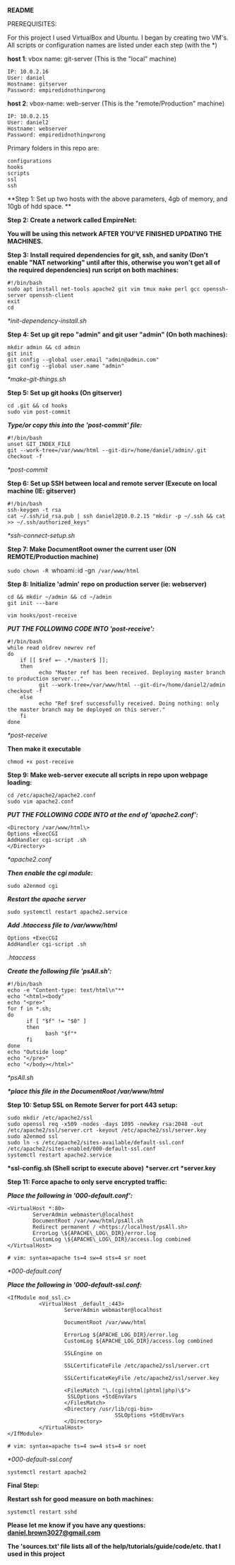 **README**

PREREQUISITES:

For this project I used VirtualBox and Ubuntu. I began by creating two VM's. All scripts or configuration names are listed under each step (with the \*)

**host 1**: vbox name: git-server (This is the "local" machine)
```
IP: 10.0.2.16
User: daniel
Hostname: gitserver
Password: empiredidnothingwrong
```
**host 2**: vbox-name: web-server (This is the "remote/Production" machine)
```
IP: 10.0.2.15
User: daniel2
Hostname: webserver
Password: empiredidnothingwrong
```
Primary folders in this repo are:
```
configurations
hooks
scripts
ssl
ssh
```
**Step 1: Set up two hosts with the above parameters, 4gb of memory, and 10gb of hdd space. **

**Step 2: Create a network called EmpireNet:**

**You will be using this network AFTER YOU'VE FINISHED UPDATING THE MACHINES.**

**Step 3: Install required dependencies for git, ssh, and sanity (Don't enable "NAT networking" until after this, otherwise you won't get all of the required dependencies) run script on both machines:**
```
#!/bin/bash
sudo apt install net-tools apache2 git vim tmux make perl gcc openssh-server openssh-client
exit
cd
```
*\*init-dependency-install.sh*

**Step 4: Set up git repo "admin" and git user "admin" (On both machines):**
```
mkdir admin && cd admin
git init
git config --global user.email "admin@admin.com"
git config --global user.name "admin"
```
*\*make-git-things.sh*

****Step 5: Set up git hooks (On gitserver)****
```
cd .git && cd hooks
sudo vim post-commit
```
***Type/or copy this into the 'post-commit' file:***
```
#!/bin/bash
unset GIT_INDEX_FILE
git --work-tree=/var/www/html --git-dir=/home/daniel/admin/.git
checkout -f
```
*\*post-commit*

**Step 6: Set up SSH between local and remote server (Execute on local machine (IE: gitserver)**
```
#!/bin/bash
ssh-keygen -t rsa
cat ~/.ssh/id_rsa.pub | ssh daniel2@10.0.2.15 "mkdir -p ~/.ssh && cat >> ~/.ssh/authorized_keys"
```
*\*ssh-connect-setup.sh*

**Step 7: Make DocumentRoot owner the current user (ON REMOTE/Production machine)**

`sudo chown -R `whoami`:`id -gn` /var/www/html`

**Step 8: Initialize 'admin' repo on production server (ie: webserver)**
```
cd && mkdir ~/admin && cd ~/admin
git init ---bare
```
`vim hooks/post-receive`

***PUT THE FOLLOWING CODE INTO 'post-receive':***
```
#!/bin/bash
while read oldrev newrev ref
do
    if [[ $ref =~ .*/master$ ]];
    then
          echo "Master ref has been received. Deploying master branch to production server..."
          git --work-tree=/var/www/html --git-dir=/home/daniel2/admin checkout -f
    else
          echo "Ref $ref successfully received. Doing nothing: only the master branch may be deployed on this server."
    fi
done
```
*\*post-receive*

**Then make it executable**

`chmod +x post-receive`

**Step 9: Make web-server execute all scripts in repo upon webpage loading:**
```
cd /etc/apache2/apache2.conf
sudo vim apache2.conf
```
***PUT THE FOLLOWING CODE INTO at the end of 'apache2.conf':***
```
<Directory /var/www/html\>
Options +ExecCGI
AddHandler cgi-script .sh
</Directory>
```
*\*apache2.conf*

***Then enable the cgi module:***

`sudo a2enmod cgi`

***Restart the apache server***

`sudo systemctl restart apache2.service`

***Add .htaccess file to /var/www/html***
```
Options +ExecCGI
AddHandler cgi-script .sh
```
*.htaccess*

***Create the following file 'psAll.sh':***
```
#!/bin/bash
echo -e "Content-type: text/html\n"**
echo "<html><body"
echo "<pre>"
for f in *.sh;
do
      if [ "$f" != "$0" ]
      then
            bash "$f"*
      fi
done
echo "Outside loop"
echo "</pre>"
echo "</body></html>"
```
*\*psAll.sh*

***\*place this file in the DocumentRoot /var/www/html***

**Step 10: Setup SSL on Remote Server for port 443 setup:**
```
sudo mkdir /etc/apache2/ssl
sudo openssl req -x509 -nodes -days 1095 -newkey rsa:2048 -out /etc/apache2/ssl/server.crt -keyout /etc/apache2/ssl/server.key
sudo a2enmod ssl
sudo ln -s /etc/apache2/sites-available/default-ssl.conf /etc/apache2/sites-enabled/000-default-ssl.conf
systemctl restart apache2.service
```
**\*ssl-config.sh (Shell script to execute above)**
**\*server.crt**
**\*server.key**

**Step 11: Force apache to only serve encrypted traffic:**

***Place the following in '000-default.conf':***
```
<VirtualHost *:80>
        ServerAdmin webmaster\@localhost
        DocumentRoot /var/www/html/psAll.sh
        Redirect permanent / <https://localhost/psAll.sh>
        ErrorLog \${APACHE\_LOG\_DIR}/error.log
        CustomLog \${APACHE\_LOG\_DIR}/access.log combined
</VirtualHost>

# vim: syntax=apache ts=4 sw=4 sts=4 sr noet
```
*\*000-default.conf*

***Place the following in '000-default-ssl.conf:***
```
<IfModule mod_ssl.c>
          <VirtualHost _default_:443>
                  ServerAdmin webmaster@localhost

                  DocumentRoot /var/www/html

                  ErrorLog ${APACHE_LOG_DIR}/error.log
                  CustomLog ${APACHE_LOG_DIR}/access.log combined

                  SSLEngine on

                  SSLCertificateFile /etc/apache2/ssl/server.crt

                  SSLCertificateKeyFile /etc/apache2/ssl/server.key

                  <FilesMatch "\.(cgi|shtml|phtml|php)\$">
                   SSLOptions +StdEnvVars
                  </FilesMatch>
                  <Directory /usr/lib/cgi-bin>
                                  SSLOptions +StdEnvVars
                  </Directory>
          </VirtualHost>
</IfModule>

# vim: syntax=apache ts=4 sw=4 sts=4 sr noet
```
*\*000-default-ssl.conf*

`systemctl restart apache2`

**Final Step:**

**Restart ssh for good measure on both machines:**

`systemctl restart sshd`

**Please let me know if you have any questions: daniel.brown3027@gmail.com**

**The 'sources.txt' file lists all of the help/tutorials/guide/code/etc. that I used in this project**
